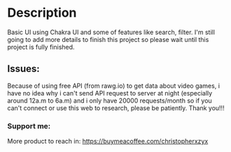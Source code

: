 # Description 
Basic UI using Chakra UI and some of features like search, filter. I'm still going to add more details to finish this project so please wait until this project is fully finished.

## Issues: 
Because of using free API (from rawg.io) to get data about video games, i have no idea why i can't send API request to server at night (especially around 12a.m to 6a.m) and i only have 20000 requests/month so if you can't connect or use this web to research, please be patiently. Thank you!!!

### Support me: 
More product to reach in: https://buymeacoffee.com/christopherxzyx
